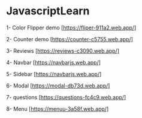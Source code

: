# JavascriptLearn

1- Color Flipper demo [https://fliper-911a2.web.app/] 

2- Counter demo [https://counter-c5755.web.app/]

3- Reviews [https://reviews-c3090.web.app/]

4- Navbar [https://navbarjs.web.app/]

5- Sidebar [https://navbarjs.web.app/]

6- Modal [https://modal-db73d.web.app/]

7- questions [https://questions-fc4c9.web.app/]

8- Menu [https://menuu-3a58f.web.app/]